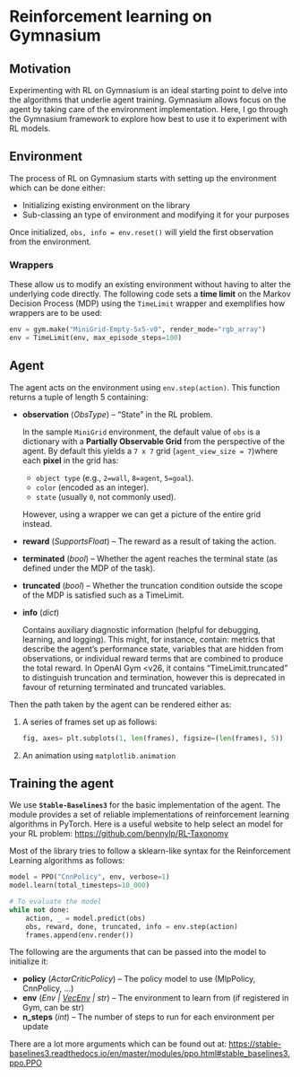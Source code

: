 # Reinforcement learning on Gymnasium

## Motivation

Experimenting with RL on Gymnasium is an ideal starting point to delve into the algorithms that underlie agent training. Gymnasium allows focus on the agent by taking care of the environment implementation. Here, I go through the Gymnasium framework to explore how best to use it to experiment with RL models.

## Environment

The process of RL on Gymnasium starts with setting up the environment which can be done either:

- Initializing existing environment on the library
- Sub-classing an type of environment and modifying it for your purposes

Once initialized, `obs, info = env.reset()` will yield the first observation from the environment.

### Wrappers

These allow us to modify an existing environment without having to alter the underlying code directly. The following code sets a **time limit** on the Markov Decision Process (MDP) using the `TimeLimit` wrapper and exemplifies how wrappers are to be used:

```python
env = gym.make("MiniGrid-Empty-5x5-v0", render_mode="rgb_array")
env = TimeLimit(env, max_episode_steps=100)
```

## Agent

The agent acts on the environment using `env.step(action)`. This function returns a tuple of length 5 containing:

- **observation** (*ObsType*) – “State” in the RL problem.
    
    In the sample `MiniGrid` environment, the default value of `obs` is a dictionary with a **Partially Observable Grid** from the perspective of the agent. By default this yields a `7 x 7` grid (`agent_view_size = 7`)where each **pixel** in the grid has:
    
    - `object type` (e.g., `2=wall`, `8=agent`, `5=goal`).
    - `color` (encoded as an integer).
    - `state` (usually `0`, not commonly used).
    
    However, using a wrapper we can get a picture of the entire grid instead.
    
- **reward** (*SupportsFloat*) – The reward as a result of taking the action.
- **terminated** (*bool*) – Whether the agent reaches the terminal state (as defined under the MDP of the task).
- **truncated** (*bool*) – Whether the truncation condition outside the scope of the MDP is satisfied such as a TimeLimit.
- **info** (*dict*)
    
    Contains auxiliary diagnostic information (helpful for debugging, learning, and logging). This might, for instance, contain: metrics that describe the agent’s performance state, variables that are hidden from observations, or individual reward terms that are combined to produce the total reward. In OpenAI Gym <v26, it contains “TimeLimit.truncated” to distinguish truncation and termination, however this is deprecated in favour of returning terminated and truncated variables.
    

Then the path taken by the agent can be rendered either as:

1. A series of frames set up as follows:
    
    ```python
    fig, axes= plt.subplots(1, len(frames), figsize=(len(frames), 5))
    ```
    
2. An animation using `matplotlib.animation` 

## Training the agent

We use **`Stable-Baselines3`** for the basic implementation of the agent. The module provides a set of reliable implementations of reinforcement learning algorithms in PyTorch. Here is a useful website to help select an model for your RL problem: https://github.com/bennylp/RL-Taxonomy

Most of the library tries to follow a sklearn-like syntax for the Reinforcement Learning algorithms as follows:

```python
model = PPO("CnnPolicy", env, verbose=1)
model.learn(total_timesteps=10_000)

# To evaluate the model
while not done:
    action, _ = model.predict(obs)
    obs, reward, done, truncated, info = env.step(action)
    frames.append(env.render())
```

The following are the arguments that can be passed into the model to initialize it: 

- **policy** (*ActorCriticPolicy*) – The policy model to use (MlpPolicy, CnnPolicy, …)
- **env** (*Env | [VecEnv](https://stable-baselines3.readthedocs.io/en/master/guide/vec_envs.html#stable_baselines3.common.vec_env.VecEnv) | str*) – The environment to learn from (if registered in Gym, can be str)
- **n_steps** (*int*) – The number of steps to run for each environment per update

There are a lot more arguments which can be found out at:  https://stable-baselines3.readthedocs.io/en/master/modules/ppo.html#stable_baselines3.ppo.PPO